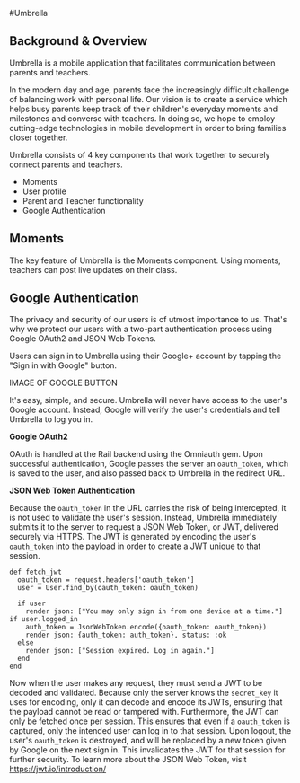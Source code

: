 #Umbrella

## Background & Overview

Umbrella is a mobile application that facilitates communication between parents and teachers.

In the modern day and age, parents face the increasingly difficult challenge of balancing work with personal life. Our vision is to create a service which helps busy parents keep track of their children's everyday moments and milestones and converse with teachers. In doing so, we hope to employ cutting-edge technologies in mobile development in order to bring families closer together.

Umbrella consists of 4 key components that work together to securely connect parents and teachers.

* Moments
* User profile
* Parent and Teacher functionality
* Google Authentication

## Moments

The key feature of Umbrella is the Moments component. Using moments, teachers can post live updates on their class.

## Google Authentication

The privacy and security of our users is of utmost importance to us. That's why we protect our users with a two-part authentication process using Google OAuth2 and JSON Web Tokens.

Users can sign in to Umbrella using their Google+ account by tapping the "Sign in with Google" button.

IMAGE OF GOOGLE BUTTON

It's easy, simple, and secure. Umbrella will never have access to the user's Google account. Instead, Google will verify the user's credentials and tell Umbrella to log you in.

**Google OAuth2**

OAuth is handled at the Rail backend using the Omniauth gem. Upon successful authentication, Google passes the server an `oauth_token`, which is saved to the user, and also passed back to Umbrella in the redirect URL.

**JSON Web Token Authentication**

Because the `oauth_token` in the URL carries the risk of being intercepted, it is not used to validate the user's session. Instead, Umbrella immediately submits it to the server to request a JSON Web Token, or JWT, delivered securely via HTTPS. The JWT is generated by encoding the user's `oauth_token` into the payload in order to create a JWT unique to that session.
```
def fetch_jwt
  oauth_token = request.headers['oauth_token']
  user = User.find_by(oauth_token: oauth_token)

  if user
    render json: ["You may only sign in from one device at a time."] if user.logged_in
    auth_token = JsonWebToken.encode({oauth_token: oauth_token})
    render json: {auth_token: auth_token}, status: :ok
  else
    render json: ["Session expired. Log in again."]
  end
end
```
Now when the user makes any request, they must send a JWT to be decoded and validated. Because only the server knows the `secret_key` it uses for encoding, only it can decode and encode its JWTs, ensuring that the payload cannot be read or tampered with. Furthermore, the JWT can only be fetched once per session. This ensures that even if a `oauth_token` is captured, only the intended user can log in to that session. Upon logout, the user's `oauth_token` is destroyed, and will be replaced by a new token given by Google on the next sign in. This invalidates the JWT for that session for further security.
To learn more about the JSON Web Token, visit https://jwt.io/introduction/
